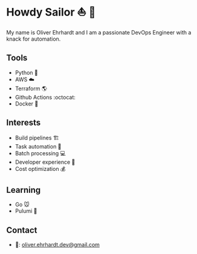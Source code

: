 # Howdy Sailor ⛵ 👋
My name is Oliver Ehrhardt and I am a passionate DevOps Engineer with a knack for automation.
## Tools
- Python 🐍
- AWS ☁️
- Terraform 🌎
- Github Actions :octocat:
- Docker 🐳
## Interests
- Build pipelines 🏗️
- Task automation 🤖
- Batch processing 💻
- Developer experience 🙂
- Cost optimization 💰
## Learning
- Go 🐭
- Pulumi 🧰
## Contact
- 📧: oliver.ehrhardt.dev@gmail.com
